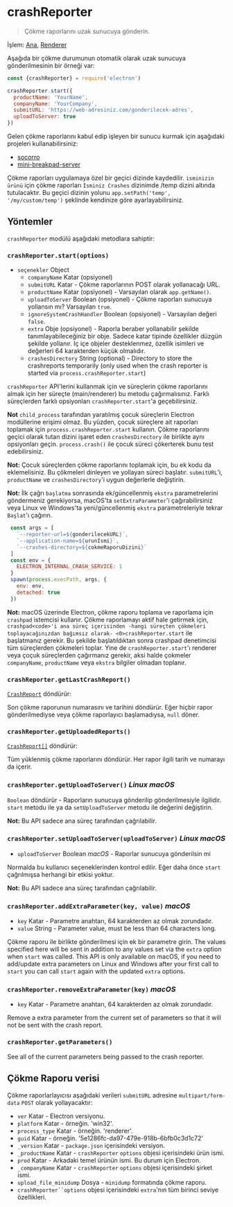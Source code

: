 # crashReporter

> Çökme raporlarını uzak sunucuya gönderin.

İşlem: [Ana](../glossary.md#main-process), [Renderer](../glossary.md#renderer-process)

Aşağıda bir çökme durumunun otomatik olarak uzak sunucuya gönderilmesinin bir örneği var:

```javascript
const {crashReporter} = require('electron')

crashReporter.start({
  productName: 'YourName',
  companyName: 'YourCompany',
  submitURL: 'https://web-adresiniz.com/gonderilecek-adres',
  uploadToServer: true
})
```

Gelen çökme raporlarını kabul edip işleyen bir sunucu kurmak için aşağıdaki projeleri kullanabilirsiniz:

* [socorro](https://github.com/mozilla/socorro)
* [mini-breakpad-server](https://github.com/electron/mini-breakpad-server)

Çökme raporları uygulamaya özel bir geçici dizinde kaydedilir. `isminizin` `ürünü` için çökme raporları `İsminiz Crashes` dizinimde /temp dizini altında tutulacaktır. Bu geçici dizinin yolunu `app.setPath('temp', '/my/custom/temp')` şeklinde kendinize göre ayarlayabilirsiniz.

## Yöntemler

`crashReporter` modülü aşağıdaki metodlara sahiptir:

### `crashReporter.start(options)`

* `seçenekler` Object 
  * `companyName` Katar (opsiyonel)
  * `submitURL` Katar - Çökme raporlarının POST olarak yollanacağı URL.
  * `productName` Katar (opsiyonel) - Varsayılan olarak `app.getName()`.
  * `uploadToServer` Boolean (opsiyonel) - Çökme raporları sunucuya yollansın mı? Varsayılan `true`.
  * `ignoreSystemCrashHandler` Boolean (opsiyonel) - Varsayılan değeri `false`.
  * `extra` Obje (opsiyonel) - Raporla beraber yollanabilir şekilde tanımlayabileceğiniz bir obje. Sadece katar tipinde özellikler düzgün şekilde yollanır. Iç içe objeler desteklenmez, özellik isimleri ve değerleri 64 karakterden küçük olmalıdır.
  * `crashesDirectory` String (optional) - Directory to store the crashreports temporarily (only used when the crash reporter is started via `process.crashReporter.start`)

`crashReporter` API'lerini kullanmak için ve süreçlerin çökme raporlarını almak için her süreçte (main/renderer) bu metodu çağırmalısınız. Farklı süreçlerden farklı opsiyonları `crashReporter.start`'a geçebilirsiniz.

**Not** `child_process` tarafından yaratılmış çocuk süreçlerin Electron modüllerine erişimi olmaz. Bu yüzden, çocuk süreçlere ait raporları toplamak için `process.crashReporter.start` kullanın. Çökme raporlarını geçici olarak tutan dizini işaret eden `crashesDirectory` ile birlikte aynı opsiyonları geçin. `process.crash()` ile çocuk süreci çökerterek bunu test edebilirsiniz.

**Not:** Çocuk süreçlerden çökme raporlarını toplamak için, bu ek kodu da eklemelisiniz. Bu çökmeleri dinleyen ve yollayan süreci başlatır. `submitURL`'i, `productName` ve `crashesDirectory`'i uygun değerlerle değiştirin.

**Not:** İlk çağrı `başlatma` sonrasında ek/güncellenmiş `ekstra` parametrelerini göndermeniz gerekiyorsa, macOS'ta `setExtraParameter`'i çağırabilirsiniz veya Linux ve Windows'ta yeni/güncellenmiş `ekstra` parametreleriyle tekrar `Başlat`'ı çağırın.

```js
 const args = [
   `--reporter-url=${gonderilecekURL}`,
   `--application-name=${urunIsmi}`,
   `--crashes-directory=${cokmeRaporuDizini}`
 ]
 const env = {
   ELECTRON_INTERNAL_CRASH_SERVICE: 1
 }
 spawn(process.execPath, args, {
   env: env,
   detached: true
 })
```

**Not:** macOS üzerinde Electron, çökme raporu toplama ve raporlama için `crashpad` istemcisi kullanır. Çökme raporlamayı aktif hale getirmek için, `crashpad<code>'i ana süreç içerisinden -hangi süreçten çökmeleri toplayacağınızdan bağımsız olarak-
 <0>crashReporter.start` ile başlatmanız gerekir. Bu şekilde başlatıldıktan sonra crashpad denetimcisi tüm süreçlerden çökmeleri toplar. Yine de `crashReporter.start`'ı renderer veya çoçuk süreçlerden çağırmanız gerekir, aksi halde çokmeler `companyName`, `productName` veya `ekstra` bilgiler olmadan toplanır.

### `crashReporter.getLastCrashReport()`

[`CrashReport`](structures/crash-report.md) döndürür:

Son çökme raporunun numarasını ve tarihini döndürür. Eğer hiçbir rapor gönderilmediyse veya çökme raporlayıcı başlamadıysa, `null` döner.

### `crashReporter.getUploadedReports()`

[`CrashReport[]`](structures/crash-report.md) döndürür:

Tüm yüklenmiş çökme raporlarını döndürür. Her rapor ilgili tarih ve numarayı da içerir.

### `crashReporter.getUploadToServer()` *Linux* *macOS*

`Boolean` döndürür - Raporların sunucuya gönderilip gönderilmesiyle ilgilidir. `start` metodu ile ya da `setUploadToServer` metodu ile değerini değiştirin.

**Not:** Bu API sadece ana süreç tarafından çağrılabilir.

### `crashReporter.setUploadToServer(uploadToServer)` *Linux* *macOS*

* `uploadToServer` Boolean *macOS* - Raporlar sunucuya gönderilsin mi

Normalda bu kullanıcı seçeneklerinden kontrol edilir. Eğer daha önce `start` çağrılmışsa herhangi bir etkisi yoktur.

**Not:** Bu API sadece ana süreç tarafından çağrılabilir.

### `crashReporter.addExtraParameter(key, value)` *macOS*

* `key` Katar - Parametre anahtarı, 64 karakterden az olmak zorundadır.
* `value` String - Parameter value, must be less than 64 characters long.

Çökme raporu ile birlikte gönderilmesi için ek bir parametre girin. The values specified here will be sent in addition to any values set via the `extra` option when `start` was called. This API is only available on macOS, if you need to add/update extra parameters on Linux and Windows after your first call to `start` you can call `start` again with the updated `extra` options.

### `crashReporter.removeExtraParameter(key)` *macOS*

* `key` Katar - Parametre anahtarı, 64 karakterden az olmak zorundadır.

Remove a extra parameter from the current set of parameters so that it will not be sent with the crash report.

### `crashReporter.getParameters()`

See all of the current parameters being passed to the crash reporter.

## Çökme Raporu verisi

Çökme raporlarlayıcısı aşağıdaki verileri `submitURL` adresine `multipart/form-data` `POST` olarak yollayacaktır:

* `ver` Katar - Electron versiyonu.
* `platform` Katar - örneğin. 'win32'.
* `process_type` Katar - örneğin. 'renderer'.
* `guid` Katar - örneğin. '5e1286fc-da97-479e-918b-6bfb0c3d1c72'
* `_version` Katar - `package.json` içerisindeki versiyon.
* `_productName` Katar - `crashReporter` `options` objesi içerisindeki ürün ismi.
* `prod` Katar - Arkadaki temel ürünün ismi. Bu durum için Electron.
* `_companyName` Katar - `crashReporter` `options` objesi içerisindeki şirket ismi.
* `upload_file_minidump` Dosya - `minidump` formatında çökme raporu.
* `crashReporter``options` objesi içerisindeki `extra`'nın tüm birinci seviye özellikleri.
